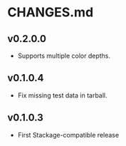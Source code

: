 # CHANGES.md

## v0.2.0.0
- Supports multiple color depths.

## v0.1.0.4
- Fix missing test data in tarball.

## v0.1.0.3
- First Stackage-compatible release
